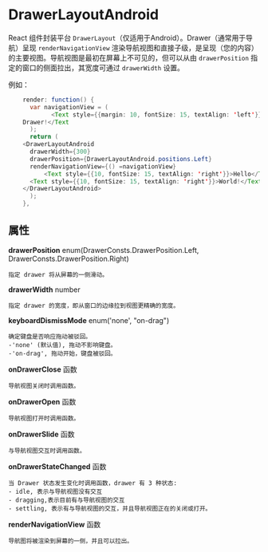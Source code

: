 #  DrawerLayoutAndroid

React 组件封装平台 `DrawerLayout`（仅适用于Android）。Drawer（通常用于导航）呈现 `renderNavigationView` 渲染导航视图和直接子级，是呈现（您的内容）的主要视图。导航视图是最初在屏幕上不可见的，但可以从由 `drawerPosition` 指定的窗口的侧面拉出，其宽度可通过 `drawerWidth` 设置。

例如：   

```java
    render: function() {      
      var navigationView = (     
       		<Text style={{margin: 10, fontSize: 15, textAlign: 'left'}}>I'm in the   
    Drawer!</Text  
      );  
      return (  
    <DrawerLayoutAndroid  
      drawerWidth={300}  
      drawerPosition={DrawerLayoutAndroid.positions.Left}  
      renderNavigationView={() =navigationView} 
    	  <Text style={{10, fontSize: 15, textAlign: 'right'}}>Hello</Text>
      <Text style={{10, fontSize: 15, textAlign: 'right'}}>World!</Text>
    </DrawerLayoutAndroid>
      );  
    },
 ```  
 
## 属性  
                        
**drawerPosition** enum(DrawerConsts.DrawerPosition.Left, DrawerConsts.DrawerPosition.Right)

    指定 drawer 将从屏幕的一侧滑动。
    
**drawerWidth** number 

    指定 drawer 的宽度，即从窗口的边缘拉到视图更精确的宽度。
**keyboardDismissMode** enum('none', "on-drag") 

    确定键盘是否响应拖动被驳回。
    -'none' (默认值), 拖动不影响键盘。
    -'on-drag', 拖动开始，键盘被驳回。

**onDrawerClose** 函数 

    导航视图关闭时调用函数。

**onDrawerOpen** 函数  

    导航视图打开时调用函数。

**onDrawerSlide** 函数  

    与导航视图交互时调用函数。

**onDrawerStateChanged** 函数 

    当 Drawer 状态发生变化时调用函数，drawer 有 3 种状态:
    - idle, 表示与导航视图没有交互
    - dragging,表示目前有与导航视图的交互 
    - settling, 表示有与导航视图的交互，并且导航视图正在的关闭或打开。

**renderNavigationView** 函数 

    导航图将被渲染到屏幕的一侧，并且可以拉出。


